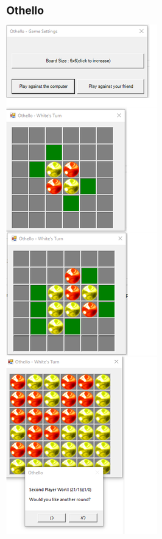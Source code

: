 # Othello

![](images/settings.png)
<br>
![](images/start.png)
<br>
![](images/ingame.png)
<br>
![](images/game.png)

